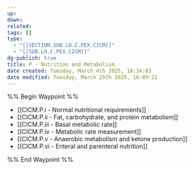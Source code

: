 ```yaml
---
up: 
down: 
related: 
tags: []
type:
  - "[[SECTION.SUB.LO.C.PEX.CICM]]"
  - "[[SUB.LO.C.PEX.CICM]]"
dg-publish: true
title: P - Nutrition and Metabolism
date created: Tuesday, March 4th 2025, 18:34:03
date modified: Tuesday, March 25th 2025, 16:09:21
---
```


%% Begin Waypoint %%

- [[CICM.P.i - Normal nutritional requirements]]
- [[CICM.P.ii - Fat, carbohydrate, and protein metabolism]]
- [[CICM.P.iii - Basal metabolic rate]]
- [[CICM.P.iv - Metabolic rate measurement]]
- [[CICM.P.v - Anaerobic metabolism and ketone production]]
- [[CICM.P.vi - Enteral and parenteral nutrition]]

%% End Waypoint %%
